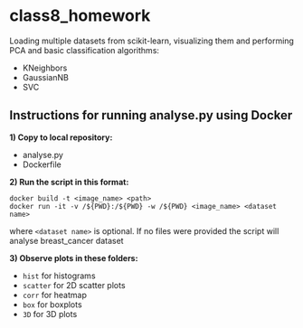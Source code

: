 # class8_homework
Loading multiple datasets from scikit-learn, visualizing them and performing PCA and basic classification algorithms:
- KNeighbors
- GaussianNB
- SVC

## Instructions for running analyse.py using Docker
**1) Copy to local repository:**
- analyse.py 
- Dockerfile

**2) Run the script in this format:**
```
docker build -t <image_name> <path>
docker run -it -v /${PWD}:/${PWD} -w /${PWD} <image_name> <dataset name>
```
where  `<dataset name>` is optional. 
If no files were provided the script will analyse breast_cancer dataset

**3) Observe plots in these folders:**
- `hist` for histograms
- `scatter` for 2D scatter plots
- `corr`  for heatmap
- `box` for boxplots
- `3D` for 3D plots

